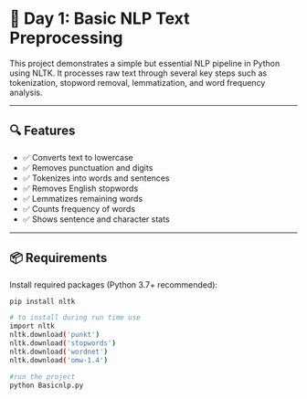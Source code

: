 # 🧠 Day 1: Basic NLP Text Preprocessing

This project demonstrates a simple but essential NLP pipeline in Python using NLTK. It processes raw text through several key steps such as tokenization, stopword removal, lemmatization, and word frequency analysis.

---

## 🔍 Features

- ✅ Converts text to lowercase  
- ✅ Removes punctuation and digits  
- ✅ Tokenizes into words and sentences  
- ✅ Removes English stopwords  
- ✅ Lemmatizes remaining words  
- ✅ Counts frequency of words  
- ✅ Shows sentence and character stats

---

## 📦 Requirements

Install required packages (Python 3.7+ recommended):

```bash
pip install nltk

# to install during run time use 
import nltk
nltk.download('punkt')
nltk.download('stopwords')
nltk.download('wordnet')
nltk.download('omw-1.4')

#run the project
python Basicnlp.py




